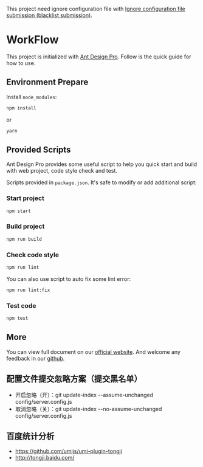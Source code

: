 This project need ignore configuration file with [Ignore configuration file submission (blacklist submission)](http://note.youdao.com/groupshare/?token=A80A55D14D48475C9BE7257E2BC86B41&gid=36812961).

# WorkFlow

This project is initialized with [Ant Design Pro](https://pro.ant.design). Follow is the quick guide for how to use.

## Environment Prepare

Install `node_modules`:

```bash
npm install
```

or

```bash
yarn
```

## Provided Scripts

Ant Design Pro provides some useful script to help you quick start and build with web project, code style check and test.

Scripts provided in `package.json`. It's safe to modify or add additional script:

### Start project

```bash
npm start
```

### Build project

```bash
npm run build
```

### Check code style

```bash
npm run lint
```

You can also use script to auto fix some lint error:

```bash
npm run lint:fix
```

### Test code

```bash
npm test
```

## More

You can view full document on our [official website](https://pro.ant.design). And welcome any feedback in our [github](https://github.com/ant-design/ant-design-pro).


## 配置文件提交忽略方案（提交黑名单） 
- 开启忽略（开）：git update-index --assume-unchanged config/server.config.js
- 取消忽略（关）：git update-index --no-assume-unchanged config/server.config.js

## 百度统计分析
- https://github.com/umijs/umi-plugin-tongji
- http://tongji.baidu.com/
